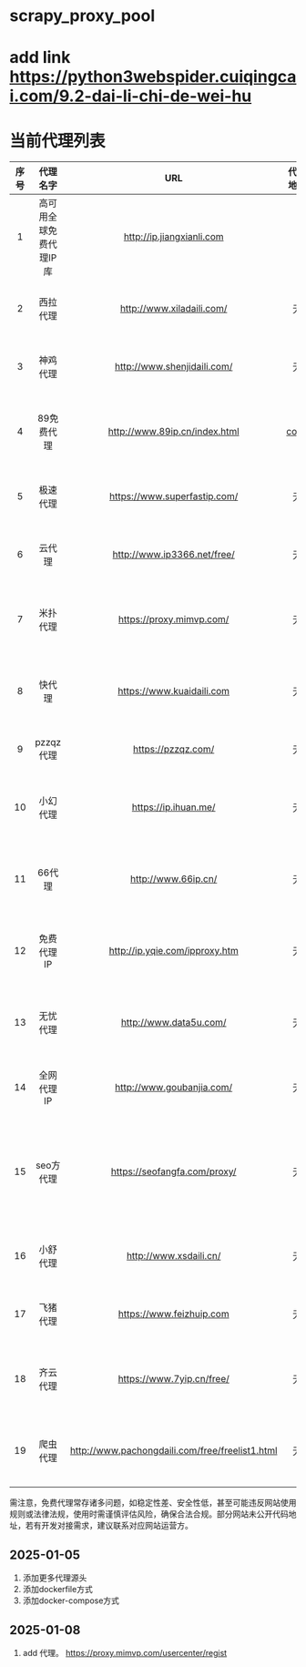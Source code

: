 # scrapy_proxy_pool

# add link https://python3webspider.cuiqingcai.com/9.2-dai-li-chi-de-wei-hu

# 当前代理列表

|序号|代理名字|URL|                                            代码地址                                             |备注|
| :---: | :---: | :---: |:-------------------------------------------------------------------------------------------:| :---: |
|1|高可用全球免费代理IP库|http://ip.jiangxianli.com|                                                                                             |提供免费代理IP资源|
|2|西拉代理|http://www.xiladaili.com/|                                              无                                              |常见代理服务网站|
|3|神鸡代理|http://www.shenjidaili.com/|                                              无                                              |提供代理相关服务|
|4|89免费代理|http://www.89ip.cn/index.html| [code](https://github.com/zhaojiedi1992/scrapy_proxy_pool/blob/main/crawlers/public/v89.py) |有免费的代理IP列表|
|5|极速代理|https://www.superfastip.com/|                                              无                                              |以快速代理为特色|
|6|云代理|http://www.ip3366.net/free/|                                              无                                              |兼具免费代理选项|
|7|米扑代理|https://proxy.mimvp.com/|                                              无                                              |可用于多种网络需求|
|8|快代理|https://www.kuaidaili.com|                                              无                                              |提供较为稳定的代理|
|9|pzzqz代理|https://pzzqz.com/|                                              无                                              |代理服务平台|
|10|小幻代理|https://ip.ihuan.me/|                                              无                                              |常用于网络访问辅助|
|11|66代理|http://www.66ip.cn/|                                              无                                              |历史较久的代理资源站|
|12|免费代理IP|http://ip.yqie.com/ipproxy.htm|                                              无                                              |提供免费代理获取途径|
|13|无忧代理|http://www.data5u.com/|                                              无                                              |提供一定的代理服务|
|14|全网代理IP|http://www.goubanjia.com/|                                              无                                              |汇聚较多代理资源|
|15|seo方代理|https://seofangfa.com/proxy/|                                              无                                              |与SEO相关的代理运用场景较多|
|16|小舒代理|http://www.xsdaili.cn/|                                              无                                              |提供代理IP资源|
|17|飞猪代理|https://www.feizhuip.com|                                              无                                              |新兴代理服务网站|
|18|齐云代理|https://www.7yip.cn/free/|                                              无                                              |有免费代理可供选择|
|19|爬虫代理|http://www.pachongdaili.com/free/freelist1.html|                                              无                                              |针对爬虫需求提供代理|

需注意，免费代理常存诸多问题，如稳定性差、安全性低，甚至可能违反网站使用规则或法律法规，使用时需谨慎评估风险，确保合法合规。部分网站未公开代码地址，若有开发对接需求，建议联系对应网站运营方。

## 2025-01-05

1. 添加更多代理源头
2. 添加dockerfile方式
3. 添加docker-compose方式


## 2025-01-08
1. add 代理。 https://proxy.mimvp.com/usercenter/regist



